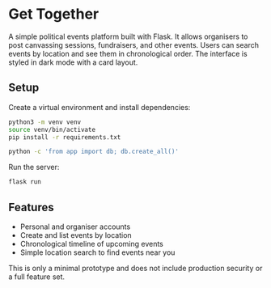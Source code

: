 # Get Together

A simple political events platform built with Flask. It allows organisers to post canvassing sessions, fundraisers, and other events. Users can search events by location and see them in chronological order. The interface is styled in dark mode with a card layout.

## Setup

Create a virtual environment and install dependencies:

```bash
python3 -m venv venv
source venv/bin/activate
pip install -r requirements.txt
```



```bash
python -c 'from app import db; db.create_all()'
```

Run the server:

```bash
flask run
```

## Features

- Personal and organiser accounts
- Create and list events by location
- Chronological timeline of upcoming events
- Simple location search to find events near you


This is only a minimal prototype and does not include production security or a full feature set.
